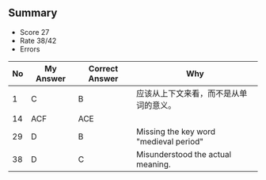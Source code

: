 ## Summary
- Score 27
- Rate 38/42
- Errors


| No | My Answer | Correct Answer | Why |
|----|-----------|----------------|-----|
| 1 | C        | B              |  应该从上下文来看，而不是从单词的意义。|
| 14| ACF | ACE | |
| 29 | D   | B             |   Missing the key word "medieval period"|
| 38 | D      | C              | Misunderstood the actual meaning.|

